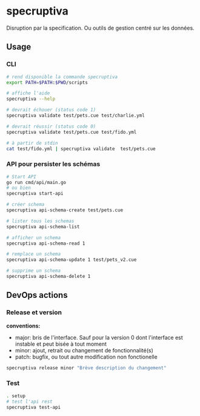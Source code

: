 # specruptiva

Disruption par la specification. Ou outils de gestion centré sur les données.

## Usage

### CLI 

```sh 
# rend disponible la commande specruptiva
export PATH=$PATH:$PWD/scripts

# affiche l'aide
specruptiva --help

# devrait échouer (status code 1)
specruptiva validate test/pets.cue test/charlie.yml

# devrait réussir (status code 0)
specruptiva validate test/pets.cue test/fido.yml

# à partir de stdin
cat test/fido.yml | specruptiva validate  test/pets.cue
```

### API pour persister les schémas

```sh
# Start API
go run cmd/api/main.go
# ou bien
specruptiva start-api

# créer schema
specruptiva api-schema-create test/pets.cue

# lister tous les schemas
specruptiva api-schema-list

# afficher un schema
specruptiva api-schema-read 1

# remplace un schema
specruptiva api-schema-update 1 test/pets_v2.cue

# supprime un schema
specruptiva api-schema-delete 1
```

## DevOps actions

### Release et version

**conventions:**
  - major: bris de l'interface. Sauf pour la version 0 dont l'interface est instable et peut bisée à tout moment
  - minor: ajout, retrait ou changement de fonctionnalité(s)
  - patch: bugfix, ou tout autre modification non fonctionelle

```sh
specruptiva release minor "Brève description du changement"
```

### Test

```sh
. setup
# test l'api rest
specruptiva test-api
```
